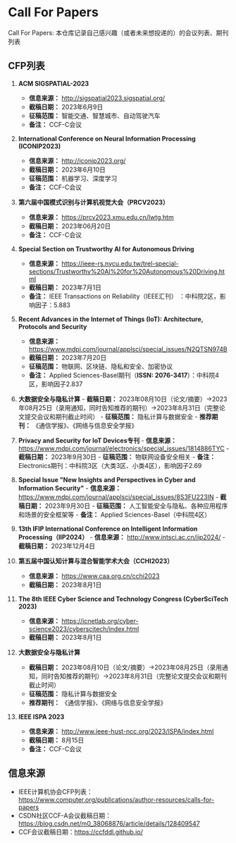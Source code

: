 # Call For Papers
Call For Papers: 本仓库记录自己感兴趣（或者未来想投递的）的会议列表、期刊列表

## CFP列表

1. **ACM SIGSPATIAL-2023**
   - **信息来源：** http://sigspatial2023.sigspatial.org/
   - **截稿日期：** 2023年6月9日
   - **征稿范围：** 智能交通、智慧城市、自动驾驶汽车
   - **备注：** CCF-C会议
2. **International Conference on Neural Information Processing (ICONIP2023)**
   - **信息来源：** http://iconip2023.org/
   - **截稿日期：** 2023年6月10日
   - **征稿范围：** 机器学习、深度学习
   - **备注：** CCF-C会议
3. **第六届中国模式识别与计算机视觉大会（PRCV2023）**
   - **信息来源：** https://prcv2023.xmu.edu.cn/lwtg.htm
   - **截稿日期：** 2023年06月20日
   - **备注：** CCF-C会议
4. **Special Section on Trustworthy AI for Autonomous Driving**
   - **信息来源：** https://ieee-rs.nycu.edu.tw/trel-special-sections/Trustworthy%20AI%20for%20Autonomous%20Driving.html
   - **截稿日期：** 2023年7月1日
   - **备注：** IEEE Transactions on Reliability（IEEE汇刊） ：中科院2区，影响因子：5.883
5. **Recent Advances in the Internet of Things (IoT): Architecture, Protocols and Security**
     - **信息来源：** https://www.mdpi.com/journal/applsci/special_issues/N2QTSN974B
     - **截稿日期：** 2023年7月20日
     - **征稿范围：** 物联网、区块链、隐私和安全、加密协议
     - **备注：** Applied Sciences-Basel期刊（**ISSN: 2076-3417**）：中科院4区，影响因子2.837
6. **大数据安全与隐私计算**
       - **截稿日期：** 2023年08月10日（论文/摘要）->2023年08月25日（录用通知，同时告知推荐的期刊）->2023年8月31日（完整论文提交会议和期刊截止时间）
       - **征稿范围：** 隐私计算与数据安全
       - **推荐期刊：** 《通信学报》、《网络与信息安全学报》
7. **Privacy and Security for IoT Devices专刊**
        - **信息来源：** https://www.mdpi.com/journal/electronics/special_issues/1814886TYC
        - **截稿日期：** 2023年9月30日
        - **征稿范围：** 物联网设备安全相关
        - **备注：** Electronics期刊：中科院3区（大类3区、小类4区），影响因子2.69
8. **Special Issue "New Insights and Perspectives in Cyber and Information Security"**
       - **信息来源：** https://www.mdpi.com/journal/applsci/special_issues/8S3FU223IN
       - **截稿日期：** 2023年9月30日
       - **征稿范围：** 人工智能安全与隐私、各种应用程序和场景的安全框架等
       - **备注：** Applied Sciences-Basel（中科院4区）
9. **13th IFIP International Conference on Intelligent Information Processing（IIP2024）**
       - **信息来源：** http://www.intsci.ac.cn/iip2024/
       - **截稿日期：** 2023年12月4日
10. **第五届中国认知计算与混合智能学术大会（CCHI2023）**
    - **信息来源：** https://www.caa.org.cn/cchi2023
    - **截稿日期：** 2023年8月1日
11. **The 8th IEEE Cyber Science and Technology Congress (CyberSciTech 2023)**

     - **信息来源：** https://icnetlab.org/cyber-science2023/cyberscitech/index.html
     - **截稿日期：** 2023年8月1日
12. **大数据安全与隐私计算**

     - **截稿日期：** 2023年08月10日（论文/摘要）->2023年08月25日（录用通知，同时告知推荐的期刊）->2023年8月31日（完整论文提交会议和期刊截止时间）
     - **征稿范围：** 隐私计算与数据安全
     - **推荐期刊：** 《通信学报》、《网络与信息安全学报》
13. **IEEE ISPA 2023**

     - **信息来源：** http://www.ieee-hust-ncc.org/2023/ISPA/index.html
     - **截稿日期：** 8月15日
     - **备注：** CCF-C会议

## 信息来源

- IEEE计算机协会CFP列表：https://www.computer.org/publications/author-resources/calls-for-papers 
- CSDN社区CCF-A会议截稿日期：https://blog.csdn.net/m0_38068876/article/details/128409547
- CCF会议截稿日期：https://ccfddl.github.io/
